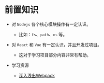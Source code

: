 # 前置知识

- 对 `Nodejs` 各个核心模块操作有一定认识。
  - 比如：`fs`、`path`、`os` 等。

- 对 `React` 和 `Vue` 有一定认识，并且开发过项目。
  - 这对于学习项目部分内容非常有帮助。

- 学习资源
  - [深入浅出Webpack](http://webpack.wuhaolin.cn/%E5%89%8D%E8%A8%80.html)